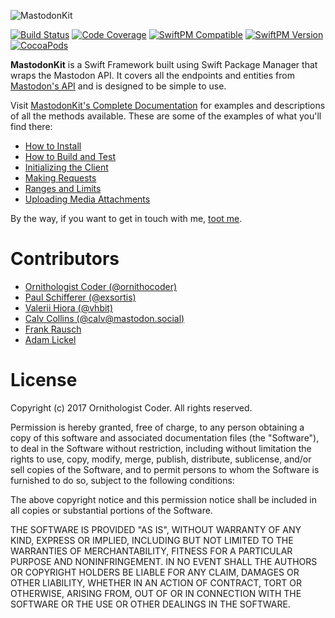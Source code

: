 ![MastodonKit](https://cloud.githubusercontent.com/assets/19753339/26019845/f64df19a-3778-11e7-8482-e09e187f3923.png)

[![Build Status](https://travis-ci.org/MastodonKit/MastodonKit.svg?branch=master)](https://travis-ci.org/MastodonKit/MastodonKit)
[![Code Coverage](http://codecov.io/github/MastodonKit/MastodonKit/branch/master/graphs/badge.svg)](http://codecov.io/github/MastodonKit/MastodonKit)
[![SwiftPM Compatible](https://img.shields.io/badge/Swift_Package_Manager-compatible-brightgreen.svg)](https://github.com/apple/swift-package-manager)
[![SwiftPM Version](https://img.shields.io/github/release/MastodonKit/MastodonKit.svg?colorB=brightgreen)](https://github.com/MastodonKit/MastodonKit/releases)
[![CocoaPods](https://img.shields.io/cocoapods/v/MastodonKit.svg?colorB=brightgreen)](https://github.com/MastodonKit/MastodonKit)

**MastodonKit** is a Swift Framework built using Swift Package Manager that wraps the Mastodon API. It covers all the endpoints and entities from [Mastodon's API](https://github.com/tootsuite/documentation/blob/master/Using-the-API/API.md) and is designed to be simple to use.

Visit [MastodonKit's Complete Documentation](https://mastodonkit.github.io/MastodonKit) for examples and descriptions of all the methods available. These are some of the examples of what you'll find there:

* [How to Install](https://mastodonkit.github.io/MastodonKit/docs/how-to-install.html)
* [How to Build and Test](https://mastodonkit.github.io/MastodonKit/docs/how-to-build-and-test.html)
* [Initializing the Client](https://mastodonkit.github.io/MastodonKit/docs/initializing-the-client.html)
* [Making Requests](https://mastodonkit.github.io/MastodonKit/docs/making-requests.html)
* [Ranges and Limits](https://mastodonkit.github.io/MastodonKit/docs/ranges-and-limits.html)
* [Uploading Media Attachments](https://mastodonkit.github.io/MastodonKit/docs/uploading-media-attachments.html)

By the way, if you want to get in touch with me, [toot me](https://mastodon.technology/@ornithocoder).

# Contributors

* [Ornithologist Coder (@ornithocoder)](https://mastodon.technology/@ornithocoder)
* [Paul Schifferer (@exsortis)](https://github.com/exsortis)
* [Valerii Hiora (@vhbit)](https://github.com/vhbit)
* [Calv Collins (@calv@mastodon.social)](https://github.com/calvcoll)
* [Frank Rausch](https://github.com/frankrausch)
* [Adam Lickel](https://github.com/lickel)

# License

Copyright (c) 2017 Ornithologist Coder. All rights reserved.

Permission is hereby granted, free of charge, to any person obtaining a copy of this software and associated documentation files (the "Software"), to deal in the Software without restriction, including without limitation the rights to use, copy, modify, merge, publish, distribute, sublicense, and/or sell copies of the Software, and to permit persons to whom the Software is furnished to do so, subject to the following conditions:

The above copyright notice and this permission notice shall be included in all copies or substantial portions of the Software.

THE SOFTWARE IS PROVIDED "AS IS", WITHOUT WARRANTY OF ANY KIND, EXPRESS OR IMPLIED, INCLUDING BUT NOT LIMITED TO THE WARRANTIES OF MERCHANTABILITY, FITNESS FOR A PARTICULAR PURPOSE AND NONINFRINGEMENT. IN NO EVENT SHALL THE AUTHORS OR COPYRIGHT HOLDERS BE LIABLE FOR ANY CLAIM, DAMAGES OR OTHER LIABILITY, WHETHER IN AN ACTION OF CONTRACT, TORT OR OTHERWISE, ARISING FROM, OUT OF OR IN CONNECTION WITH THE SOFTWARE OR THE USE OR OTHER DEALINGS IN THE SOFTWARE.
